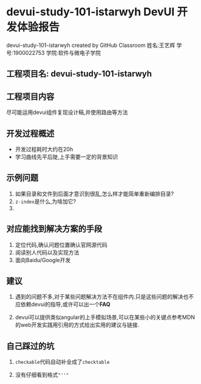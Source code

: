 # devui-study-101-istarwyh  DevUI 开发体验报告
devui-study-101-istarwyh created by GitHub Classroom
姓名:王艺辉           学号:1900022753            学院:软件与微电子学院
## 工程项目名: devui-study-101-istarwyh

## 工程项目内容
尽可能运用devui组件复现设计稿,并使用路由等方法

## 开发过程概述
- 开发过程耗时大约在20h
- 学习曲线先平后陡,上手需要一定的背景知识

## 示例问题
1. 如果目录和文件到后面才意识到很乱,怎么样才能简单重新编排目录?
2. `z-index`是什么,为啥加它?
3. 

## 对应能找到解决方案的手段 
1. 定位代码,确认问题位置确认官网源代码
1. 阅读别人代码以及实现方法
2. 面向Baidu/Google开发

## 建议
1. 遇到的问题不多,对于某些问题解决方法不在组件内.只是这些问题的解决也不应依赖devui的指导,或许可以出一个**FAQ**

2. devui可以提供类似angular的上手模拟场景,可以在某些小的关键点参考MDN的web开发实践用引用的方式给出实用的建议与链接.

## 自己踩过的坑
1. `checkable`代码自动补全成了`checktable`


2. 没有仔细看到格式`"''"`


